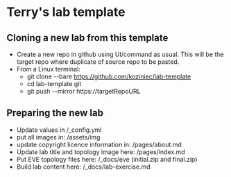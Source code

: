 # Terry's lab template

## Cloning a new lab from this template
- Create a new repo in github using UI/command as usual. This will be the target repo where duplicate of source repo to be pasted.
- From a Linux terminal:
    - git clone --bare https://github.com/koziniec/lab-template
    - cd lab-template.git
    - git push --mirror https://targetRepoURL

## Preparing the new lab
- Update values in /_config.yml
- put all images in: /assets/img
- update copyright licence information in: /pages/about.md 
- Update lab title and topology image here: /pages/index.md
- Put EVE topology files here: /_docs/eve   (initial.zip and final.zip)
- Build lab content here: /_docs/lab-exercise.md
